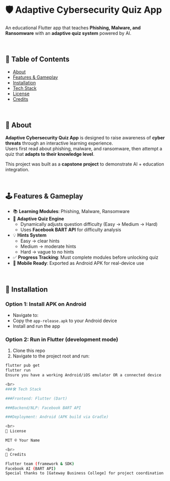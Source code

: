 # 🛡️ Adaptive Cybersecurity Quiz App  

An educational Flutter app that teaches **Phishing, Malware, and Ransomware** with an **adaptive quiz system** powered by AI.  

<br>  

## 📖 Table of Contents  
- [About](#-about)  
- [Features & Gameplay](#-features--gameplay)  
- [Installation](#-installation)  
- [Tech Stack](#-tech-stack)  
- [License](#-license)  
- [Credits](#-credits)  

<br>  

## 📌 About  

**Adaptive Cybersecurity Quiz App** is designed to raise awareness of **cyber threats** through an interactive learning experience.  
Users first read about phishing, malware, and ransomware, then attempt a quiz that **adapts to their knowledge level**.  

This project was built as a **capstone project** to demonstrate AI + education integration.  

<br>  

## 🕹️ Features & Gameplay  

- 📚 **Learning Modules**: Phishing, Malware, Ransomware  
- 🎯 **Adaptive Quiz Engine**  
  - Dynamically adjusts question difficulty (Easy → Medium → Hard)  
  - Uses **Facebook BART API** for difficulty analysis  
- 💡 **Hints System**  
  - Easy → clear hints  
  - Medium → moderate hints  
  - Hard → vague to no hints  
- ✅ **Progress Tracking**: Must complete modules before unlocking quiz  
- 📱 **Mobile Ready**: Exported as Android APK for real-device use  

<br>  

## 🚀 Installation  

### Option 1: Install APK on Android  
- Navigate to:  
- Copy the `app-release.apk` to your Android device  
- Install and run the app  

### Option 2: Run in Flutter (development mode)  
1. Clone this repo  
2. Navigate to the project root and run:  
 ```bash
 flutter pub get
 flutter run
Ensure you have a working Android/iOS emulator OR a connected device

<br>
###🛠️ Tech Stack

###Frontend: Flutter (Dart)

###Backend/NLP: Facebook BART API

###Deployment: Android (APK build via Gradle)

<br>
📄 License

MIT © Your Name

<br>
📄 Credits

Flutter team (framework & SDK)
Facebook AI (BART API)
Special thanks to [Gateway Business College] for project coordination

